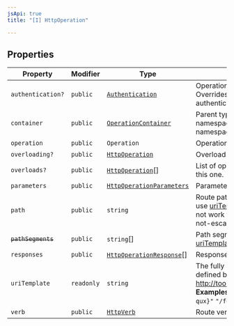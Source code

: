 ```yaml
---
jsApi: true
title: "[I] HttpOperation"

---
```

## Properties

| Property | Modifier | Type | Description |
| ------ | ------ | ------ | ------ |
| `authentication?` | `public` | [`Authentication`](Authentication.md) | Operation authentication. Overrides HttpService authentication |
| `container` | `public` | [`OperationContainer`](../type-aliases/OperationContainer.md) | Parent type being the interface, namespace or global namespace. |
| `operation` | `public` | `Operation` | Operation type reference. |
| `overloading?` | `public` | [`HttpOperation`](HttpOperation.md) | Overload this operation |
| `overloads?` | `public` | [`HttpOperation`](HttpOperation.md)[] | List of operations that overloads this one. |
| `parameters` | `public` | [`HttpOperationParameters`](HttpOperationParameters.md) | Parameters. |
| `path` | `public` | `string` | Route path. Not recommended use [uriTemplate](HttpOperation.md) instead. This will not work for complex cases like not-escaping reserved chars. |
| ~~`pathSegments`~~ | `public` | `string`[] | Path segments **Deprecated** use [uriTemplate](HttpOperation.md) instead |
| `responses` | `public` | [`HttpOperationResponse`](HttpOperationResponse.md)[] | Responses. |
| `uriTemplate` | `readonly` | `string` | The fully resolved uri template as defined by http://tools.ietf.org/html/rfc6570. **Examples** `"/foo/{bar}/baz{?qux}"` `"/foo/{+path}"` |
| `verb` | `public` | [`HttpVerb`](../type-aliases/HttpVerb.md) | Route verb. |
